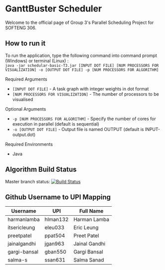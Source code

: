 # GanttBuster Scheduler 

Welcome to the official page of Group 3's Parallel Scheduling Project for SOFTENG 306.


## How to run it

To run the application, type the following command into command prompt (Windows) or terminal (Linux) : <br>
``java -jar schedular-basic-T3.jar [INPUT DOT FILE] [NUM PROCESSORS FOR VISUALIZATION] -o [OUTPUT DOT FILE] -p [NUM PROCESSORS FOR ALGORITHM]``

Required Arguments
- `[INPUT DOT FILE]` - A task graph with integer weights in dot format
- `[NUM PROCESSORS FOR VISUALIZATION]` - The number of processors to be visualised


Optional Arguments
- `-p [NUM PROCESSORS FOR ALGORITHM]`  - Specify the number of cores for execution in parallel (default is sequential)
- `-o [OUTPUT DOT FILE]` - Output file is named OUTPUT (default is INPUT-output.dot)

Required Environments
- Java

## Algorithm Build Status

Master branch status: [![Build Status](https://semaphoreci.com/api/v1/projects/82787041-2e4c-4fc4-bf97-14c040db432a/2832446/badge.svg)](https://semaphoreci.com/preetpatel-20/softeng306_p1)

## Github Username to UPI Mapping

| Username      | UPI       | Full Name             |
| ------------- | --------- | --------------------- | 
| harmanlamba | hlman132 | Harman Lamba |
| itsericleung | eleu033 | Eric Leung |
| preetpatel | ppat504 | Preet Patel |
| jainalgandhi | jgan963 | Jainal Gandhi |
| gargi-bansal | gban550 | Gargi Bansal |
| salma-s | ssan631 | Salma Sanad |
